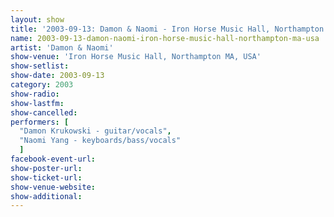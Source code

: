 ```yaml
---
layout: show
title: '2003-09-13: Damon & Naomi - Iron Horse Music Hall, Northampton MA, USA'
name: 2003-09-13-damon-naomi-iron-horse-music-hall-northampton-ma-usa
artist: 'Damon & Naomi'
show-venue: 'Iron Horse Music Hall, Northampton MA, USA'
show-setlist: 
show-date: 2003-09-13
category: 2003
show-radio: 
show-lastfm: 
show-cancelled: 
performers: [
  "Damon Krukowski - guitar/vocals",
  "Naomi Yang - keyboards/bass/vocals"
  ]
facebook-event-url: 
show-poster-url: 
show-ticket-url: 
show-venue-website: 
show-additional: 
---
```


